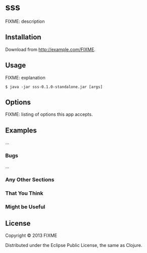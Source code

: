 # sss

FIXME: description

## Installation

Download from http://example.com/FIXME.

## Usage

FIXME: explanation

    $ java -jar sss-0.1.0-standalone.jar [args]

## Options

FIXME: listing of options this app accepts.

## Examples

...

### Bugs

...

### Any Other Sections
### That You Think
### Might be Useful

## License

Copyright © 2013 FIXME

Distributed under the Eclipse Public License, the same as Clojure.
